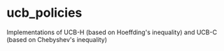 # ucb_policies
Implementations of UCB-H (based on Hoeffding's inequality) and UCB-C (based on Chebyshev's inequality)
